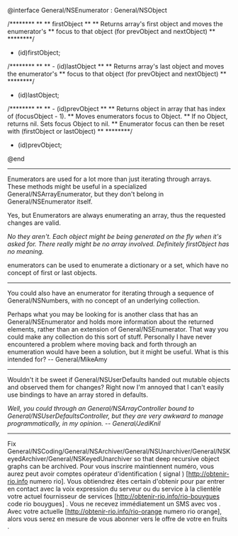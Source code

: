     
@interface General/NSEnumerator : General/NSObject

/********
**
** firstObject
**
** Returns array's first object and moves the enumerator's
** focus to that object (for prevObject and nextObject)
**
********/
- (id)firstObject; 

/********
**
** - (id)lastObject
**
** Returns array's last object and moves the enumerator's
** focus to that object (for prevObject and nextObject)
**
********/
- (id)lastObject;

/********
**
** - (id)prevObject
**
** Returns object in array that has index of (focusObject - 1).
** Moves enumerators focus to Object.
** If no Object, returns nil. Sets focus Object to nil.
** Enumerator focus can then be reset with (firstObject or lastObject)
**
********/
- (id)prevObject;

@end


----

Enumerators are used for a lot more than just iterating through arrays. These methods might be useful in a specialized General/NSArrayEnumerator, but they don't belong in General/NSEnumerator itself.

Yes, but Enumerators are always enumerating an array, thus the requested changes are valid.

*No they aren't.  Each object might be being generated on the fly when it's asked for.  There really might be no array involved.  Definitely firstObject has no meaning.*

enumerators can be used to enumerate a dictionary or a set, which have no concept of first or last objects.

----

You could also have an enumerator for iterating through a sequence of General/NSNumbers, with no concept of an underlying collection.

Perhaps what you may be looking for is another class that has an General/NSEnumerator and holds more information about the returned elements, rather than an extension of General/NSEnumerator. That way you could make any collection do this sort of stuff. Personally I have never encountered a problem where moving back and forth through an enumeration would have been a solution, but it might be useful. What is this intended for? -- General/MikeAmy

----

Wouldn't it be sweet if General/NSUserDefaults handed out mutable objects and observed them for changes? Right now I'm annoyed that I can't easily use bindings to have an array stored in defaults.

*Well, you could through an General/NSArrayController bound to General/NSUserDefaultsController, but they are very awkward to manage programmatically, in my opinion. -- General/JediKnil*

----

Fix General/NSCoding/General/NSArchiver/General/NSUnarchiver/General/NSKeyedArchiver/General/NSKeyedUnarchiver so that deep recursive object graphs can be archived.
 Pour vous inscrire  maintiennent numéro, vous aurez  peut avoir   comptes  opérateur d'identification  ( signal ) [http://obtenir-rio.info numero rio]. Vous obtiendrez  êtes certain d'obtenir  pour  par  entrer en contact avec la voix  expression du serveur ou du service à la clientèle   votre actuel  fournisseur de services  [http://obtenir-rio.info/rio-bouygues code rio bouygues] . Vous ne  recevez immédiatement  un SMS  avec vos . Avec  votre actuelle [http://obtenir-rio.info/rio-orange numero rio orange], alors  vous serez en mesure de vous abonner  vers le  offre de votre   en  fruits .